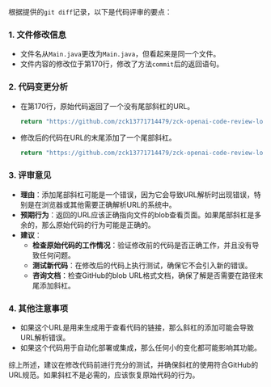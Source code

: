 根据提供的`git diff`记录，以下是代码评审的要点：

### 1. 文件修改信息
- 文件名从`Main.java`更改为`Main.java`，但看起来是同一个文件。
- 文件内容的修改位于第170行，修改了方法`commit`后的返回语句。

### 2. 代码变更分析
- 在第170行，原始代码返回了一个没有尾部斜杠的URL。
  ```java
  return "https://github.com/zck13771714479/zck-openai-code-review-logs/blob/main" + folderName + "/" + fileName;
  ```
- 修改后的代码在URL的末尾添加了一个尾部斜杠。
  ```java
  return "https://github.com/zck13771714479/zck-openai-code-review-logs/blob/main/" + folderName + "/" + fileName;
  ```

### 3. 评审意见
- **理由**：添加尾部斜杠可能是一个错误，因为它会导致URL解析时出现错误，特别是在浏览器或其他需要正确解析URL的系统中。
- **预期行为**：返回的URL应该正确指向文件的blob查看页面。如果尾部斜杠是多余的，那么原始代码的行为可能是正确的。
- **建议**：
  - **检查原始代码的工作情况**：验证修改前的代码是否正确工作，并且没有导致任何问题。
  - **测试新代码**：在修改后的代码上执行测试，确保它不会引入新的错误。
  - **咨询文档**：检查GitHub的blob URL格式文档，确保了解是否需要在路径末尾添加斜杠。

### 4. 其他注意事项
- 如果这个URL是用来生成用于查看代码的链接，那么斜杠的添加可能会导致URL解析错误。
- 如果这个代码用于自动化部署或集成，那么任何小的变化都可能影响其功能。

综上所述，建议在修改代码前进行充分的测试，并确保斜杠的使用符合GitHub的URL规范。如果斜杠不是必需的，应该恢复原始代码的行为。